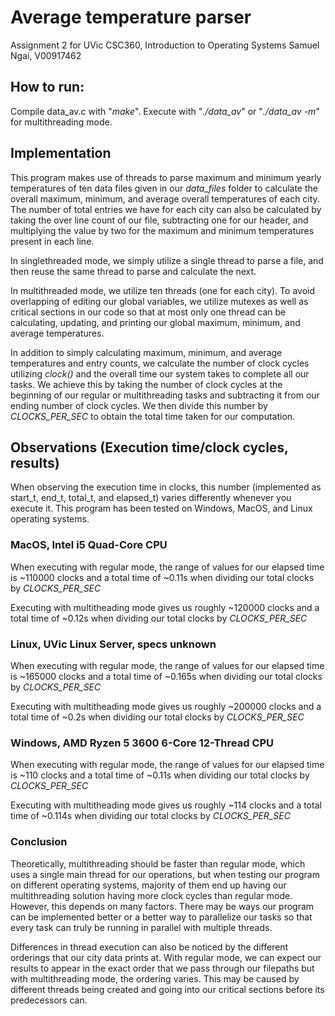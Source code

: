 # Average temperature parser

Assignment 2 for UVic CSC360, Introduction to Operating Systems
Samuel Ngai, V00917462

## How to run:
Compile data_av.c with "*make*".
Execute with "*./data_av*" or "*./data_av -m*" for multithreading mode.

## Implementation
This program makes use of threads to parse maximum and minimum yearly temperatures of ten data files given in our *data_files* folder to calculate the overall maximum, minimum, and average overall temperatures of each city. The number of total entries we have for each city can also be calculated by taking the over line count of our file, subtracting one for our header, and multiplying the value by two for the maximum and minimum temperatures present in each line.

In singlethreaded mode, we simply utilize a single thread to parse a file, and then reuse the same thread to parse and calculate the next. 

In multithreaded mode, we utilize ten threads (one for each city). To avoid overlapping of editing our global variables, we utilize mutexes as well as critical sections in our code so that at most only one thread can be calculating, updating, and printing our global maximum, minimum, and average temperatures.

In addition to simply calculating maximum, minimum, and average temperatures and entry counts, we calculate the number of clock cycles utilizing  *clock()* and the overall time our system takes to complete all our tasks. We achieve this by taking the number of clock cycles at the beginning of our regular or multithreading tasks and subtracting it from our ending number of clock cycles. We then divide this number by *CLOCKS_PER_SEC* to obtain the total time taken for our computation.

## Observations (Execution time/clock cycles, results)

When observing the execution time in clocks, this number (implemented as start_t, end_t, total_t, and elapsed_t) varies differently whenever you execute it. This program has been tested on Windows, MacOS, and Linux operating systems. 

### MacOS, Intel i5 Quad-Core CPU

When executing with regular mode, the range of values for our elapsed time is ~110000 clocks and a total time of ~0.11s when dividing our total clocks by *CLOCKS_PER_SEC*

Executing with multitheading mode gives us roughly ~120000 clocks and a total time of ~0.12s when dividing our total clocks by *CLOCKS_PER_SEC*

### Linux, UVic Linux Server, specs unknown

When executing with regular mode, the range of values for our elapsed time is ~165000 clocks and a total time of ~0.165s when dividing our total clocks by *CLOCKS_PER_SEC*

Executing with multitheading mode gives us roughly ~200000 clocks and a total time of ~0.2s when dividing our total clocks by *CLOCKS_PER_SEC*

### Windows, AMD Ryzen 5 3600 6-Core 12-Thread CPU

When executing with regular mode, the range of values for our elapsed time is ~110 clocks and a total time of ~0.11s when dividing our total clocks by *CLOCKS_PER_SEC*

Executing with multitheading mode gives us roughly ~114 clocks and a total time of ~0.114s when dividing our total clocks by *CLOCKS_PER_SEC*

### Conclusion

Theoretically, multithreading should be faster than regular mode, which uses a single main thread for our operations, but when testing our program on different operating systems, majority of them end up having our multithreading solution having more clock cycles than regular mode. However, this depends on many factors. There may be ways our program can be implemented better or a better way to parallelize our tasks so that every task can truly be running in parallel with multiple threads.

Differences in thread execution can also be noticed by the different orderings that our city data prints at. With regular mode, we can expect our results to appear in the exact order that we pass through our filepaths but with multithreading mode, the ordering varies. This may be caused by different threads being created and going into our critical sections before its predecessors can.
